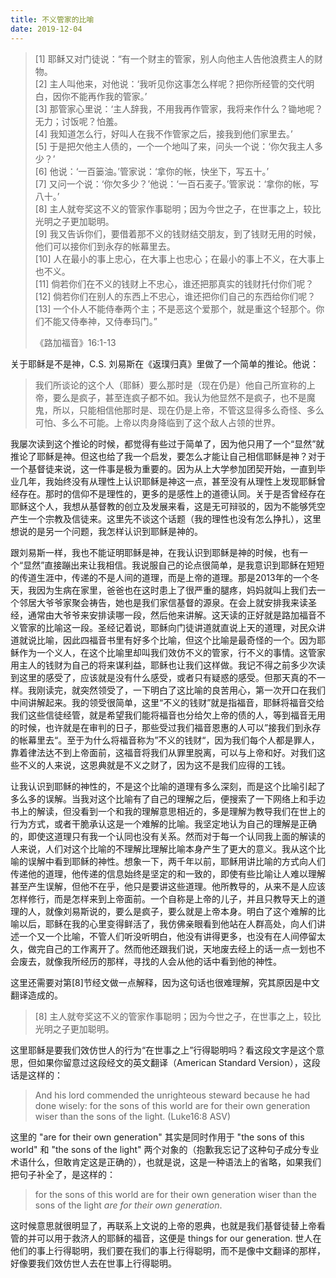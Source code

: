 ```yaml
---
title: 不义管家的比喻
date: 2019-12-04
---
```


> [1] 耶稣又对门徒说：“有一个财主的管家，别人向他主人告他浪费主人的财物。  
> [2] 主人叫他来，对他说：‘我听见你这事怎么样呢？把你所经管的交代明白，因你不能再作我的管家。’  
> [3] 那管家心里说：‘主人辞我，不用我再作管家，我将来作什么？锄地呢？无力；讨饭呢？怕羞。  
> [4] 我知道怎么行，好叫人在我不作管家之后，接我到他们家里去。’  
> [5] 于是把欠他主人债的，一个一个地叫了来，问头一个说：‘你欠我主人多少？’  
> [6] 他说：‘一百篓油。’管家说：‘拿你的帐，快坐下，写五十。’  
> [7] 又问一个说：‘你欠多少？’他说：‘一百石麦子。’管家说：‘拿你的帐，写八十。’  
> [8] 主人就夸奖这不义的管家作事聪明；因为今世之子，在世事之上，较比光明之子更加聪明。  
> [9] 我又告诉你们，要借着那不义的钱财结交朋友，到了钱财无用的时候，他们可以接你们到永存的帐幕里去。  
> [10] 人在最小的事上忠心，在大事上也忠心；在最小的事上不义，在大事上也不义。  
> [11] 倘若你们在不义的钱财上不忠心，谁还把那真实的钱财托付你们呢？  
> [12] 倘若你们在别人的东西上不忠心，谁还把你们自己的东西给你们呢？  
> [13] 一个仆人不能侍奉两个主；不是恶这个爱那个，就是重这个轻那个。你们不能又侍奉神，又侍奉玛门。”  
>
>《路加福音》16:1-13 

关于耶稣是不是神，C.S. 刘易斯在《返璞归真》里做了一个简单的推论。他说：

> 我们所谈论的这个人（耶稣）要么那时是（现在仍是）他自己所宣称的上帝，要么是疯子，甚至连疯子都不如。我认为他显然不是疯子，也不是魔鬼，所以，只能相信他那时是、现在仍是上帝，不管这显得多么奇怪、多么可怕、多么不可能。上帝以肉身降临到了这个敌人占领的世界。

我屡次读到这个推论的时候，都觉得有些过于简单了，因为他只用了一个“显然”就推论了耶稣是神。但这也给了我一个启发，要怎么才能让自己相信耶稣是神？对于一个基督徒来说，这一件事是极为重要的。因为从上大学参加团契开始，一直到毕业几年，我始终没有从理性上认识耶稣是神这一点，甚至没有从理性上发现耶稣曾经存在。那时的信仰不是理性的，更多的是感性上的道德认同。关于是否曾经存在耶稣这个人，我想从基督教的创立及发展来看，这是无可辩驳的，因为不能够凭空产生一个宗教及信徒来。这里先不谈这个话题（我的理性也没有怎么挣扎），这里想说的是另一个问题，我怎样认识到耶稣是神的。

跟刘易斯一样，我也不能证明耶稣是神，在我认识到耶稣是神的时候，也有一个“显然”直接蹦出来让我相信。我说服自己的论点很简单，是我意识到耶稣在短短的传道生涯中，传递的不是人间的道理，而是上帝的道理。那是2013年的一个冬天，我因为生病在家里，爸爸也在这时患上了很严重的腿疼，妈妈就叫上我们去一个邻居大爷爷家聚会祷告，她也是我们家信基督的源泉。在会上就安排我来读圣经，通常由大爷爷来安排读哪一段，然后他来讲解。这天读的正好就是路加福音不义管家的比喻这一段。圣经记着说，耶稣向门徒讲道就直说上天的道理，对民众讲道就说比喻，因此四福音书里有好多个比喻，但这个比喻是最奇怪的一个。因为耶稣作为一个义人，在这个比喻里却叫我们效仿不义的管家，行不义的事情。这管家用主人的钱财为自己的将来谋利益，耶稣也让我们这样做。我记不得之前多少次读到这里的感受了，应该就是没有什么感受，或者只有疑惑的感受。但那天真的不一样。我刚读完，就突然领受了，一下明白了这比喻的良苦用心，第一次开口在我们中间讲解起来。我的领受很简单，这里“不义的钱财”就是指福音，耶稣将福音交给我们这些信徒经管，就是希望我们能将福音也分给欠上帝的债的人，等到福音无用的时候，也许就是在审判的日子，那些受过我们福音恩惠的人可以”接我们到永存的帐幕里去“。至于为什么将福音称为”不义的钱财“，因为我们每个人都是罪人，靠着律法达不到上帝面前，这福音将我们从罪里脱离，可以与上帝和好。对我们这些不义的人来说，这恩典就是不义之财了，因为这不是我们应得的工钱。

让我认识到耶稣的神性的，不是这个比喻的道理有多么深刻，而是这个比喻引起了多么多的误解。当我对这个比喻有了自己的理解之后，便搜索了一下网络上和手边书上的解读，但没看到一个和我的理解意思相近的，多是理解为教导我们在世上的行为方式，或者干脆承认这是一个难解的比喻。我坚定地认为自己的理解是正确的，即使这道理只有我一个认同也没有关系。然而对于每一个认同我上面的解读的人来说，人们对这个比喻的不理解比理解比喻本身产生了更大的意义。我从这个比喻的误解中看到耶稣的神性。想象一下，两千年以前，耶稣用讲比喻的方式向人们传递他的道理，他传递的信息始终是坚定的和一致的，即使有些比喻让人难以理解甚至产生误解，但他不在乎，他只是要讲这些道理。他所教导的，从来不是人应该怎样修行，而是怎样来到上帝面前。一个自称是上帝的儿子，并且只教导天上的道理的人，就像刘易斯说的，要么是疯子，要么就是上帝本身。明白了这个难解的比喻以后，耶稣在我的心里变得鲜活了，我仿佛亲眼看到他站在人群高处，向人们讲述一个又一个比喻，不管人们听没听明白，他没有讲得更多，也没有在人间停留太久，做完自己的工作离开了。然而他还跟我们说，天地废去经上的话一点一划也不会废去，就像我所经历的那样，寻找的人会从他的话中看到他的神性。

这里还需要对第[8]节经文做一点解释，因为这句话也很难理解，究其原因是中文翻译造成的。

> [8] 主人就夸奖这不义的管家作事聪明；因为今世之子，在世事之上，较比光明之子更加聪明。

这里耶稣是要我们效仿世人的行为“在世事之上”行得聪明吗？看这段文字是这个意思，但如果你留意过这段经文的英文翻译（American Standard Version），这段话是这样的：

> And his lord commended the unrighteous steward because he had done wisely: for the sons of this world are for their own generation wiser than the sons of the light. (Luke16:8 ASV)

这里的 "are for their own generation" 其实是同时作用于 "the sons of this world" 和 "the sons of the light" 两个对象的（抱歉我忘记了这种句子成分专业术语什么，但敢肯定这是正确的），也就是说，这是一种语法上的省略，如果我们把句子补全了，是这样的：

> for the sons of this world are for their own generation wiser than the sons of the light *are for their own generation*.

这时候意思就很明显了，再联系上文说的上帝的恩典，也就是我们基督徒替上帝看管的并可以用于救济人的耶稣的福音，这便是 things for our generation. 世人在他们的事上行得聪明，我们要在我们的事上行得聪明，而不是像中文翻译的那样，好像要我们效仿世人去在世事上行得聪明。